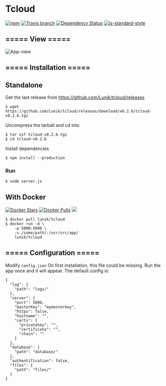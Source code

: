 # Tcloud
[![npm](https://img.shields.io/npm/v/tcloud.svg)](https://www.npmjs.com/package/tcloud)
[![Travis branch](https://img.shields.io/travis/Lunik/tcloud/master.svg)](https://travis-ci.org/Lunik/tcloud)
[![Dependency Status](https://gemnasium.com/badges/github.com/Lunik/tcloud.svg)](https://gemnasium.com/github.com/Lunik/tcloud)
[![js-standard-style](https://img.shields.io/badge/code%20style-standard-brightgreen.svg)](http://standardjs.com/)

## ===== View =====

![App-view](https://i.imgur.com/BsmiKID.png)

## ===== Installation =====

## Standalone

Get the last release from https://github.com/Lunik/tcloud/releases
```
$ wget https://github.com/Lunik/tcloud/releases/download/v0.2.6/tcloud-v0.2.6.tgz
```

Uncompress the tarball and cd into
```
$ tar zxf tcloud-v0.2.6.tgz
$ cd tcloud-v0.2.6
```

Install dependencies
```
$ npm install --production
```

### Run
```
$ node server.js
```

## With Docker
[![Docker Stars](https://img.shields.io/docker/stars/lunik/tcloud.svg)](https://hub.docker.com/r/lunik/tcloud/)
[![Docker Pulls](https://img.shields.io/docker/pulls/lunik/tcloud.svg)](https://hub.docker.com/r/lunik/tcloud/)
[![](https://images.microbadger.com/badges/image/lunik/tcloud.svg)](https://microbadger.com/images/lunik/tcloud "Get your own image badge on microbadger.com")

```
$ docker pull lunik/tcloud
$ docker run -d \
	-p 5000:5000 \
	-v /some/path/:/usr/src/app/
	lunik/tcloud
```

## ===== Configuration =====
Modify `config.json`
On first installation, this file could be missing. Run the app once and it will appear.
The default config is:
```
{
  "log": {
    "path": "logs/"
  },
  "server": {
    "port": 5000,
    "masterKey": "mymasterkey",
    "https": false,
    "hostname": "",
    "certs": {
      "privatekey": "",
      "certificate": "",
      "chain": ""
    }
  },
  "database": {
    "path": "database/"
  },
  "authentification": false,
  "files": {
    "path": "files/"
  }
}
```
